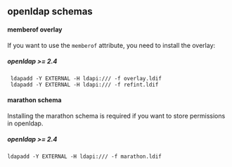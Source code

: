 ## openldap schemas

#### memberof overlay

If you want to use the `memberof` attribute, you need to install the overlay:

##### openldap >= 2.4

```
 ldapadd -Y EXTERNAL -H ldapi:/// -f overlay.ldif
 ldapadd -Y EXTERNAL -H ldapi:/// -f refint.ldif
```

#### marathon schema
Installing the marathon schema is required if you want to store permissions in openldap.

##### openldap >= 2.4

`ldapadd -Y EXTERNAL -H ldapi:/// -f marathon.ldif`